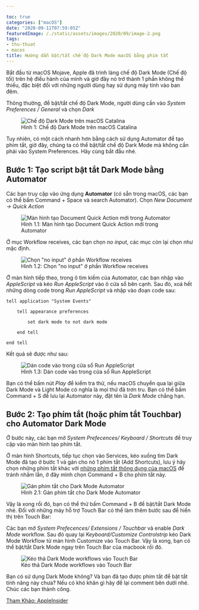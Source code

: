 ```yaml
---

toc: true
categories: ["macOS"]
date: "2020-09-11T07:59:05Z"
featuredImage: /./static/assets/images/2020/09/image-2.png
tags:
- thu-thuat
- macos
title: Hướng dẫn bật/tắt chế độ Dark Mode macOS bằng phím tắt
---
```



Bắt đầu từ macOS Mojave, Apple đã trình làng chế độ Dark Mode (Chế độ tối) trên hệ điều hành của mình và giờ đây nó trở thành 1 phần không thể thiếu, đặc biệt đối với những người dùng hay sử dụng máy tính vào ban đêm.

Thông thường, để bật/tắt chế độ Dark Mode, người dùng cần vào _System Preferences / General_ và chọn _Dark_

<figure class="kg-card kg-image-card kg-card-hascaption"><img src="/assets/images/2020/09/image-2.png" class="kg-image" alt="Chế độ Dark Mode trên macOS Catalina" srcset="/assets/images/size/w600/2020/09/image-2.png 600w, /assets/images/2020/09/image-2.png 652w"><figcaption class="text-center">Hình 1: Chế độ Dark Mode trên macOS Catalina</figcaption></figure>

Tuy nhiên, có một cách nhanh hơn bằng cách sử dụng Automator để tạo phím tắt, giờ đây, chúng ta có thể bật/tắt chế độ Dark Mode mà không cần phải vào System Preferences. Hãy cùng bắt đầu nhé.

## Bước 1: Tạo script bật tắt Dark Mode bằng Automator

Các bạn truy cập vào ứng dụng **Automator** (có sẵn trong macOS, các bạn có thể bấm Command + Space và search Automator). Chọn _New Document -\> Quick Action_

<figure class="kg-card kg-image-card kg-card-hascaption"><img src="/assets/images/2020/09/image-3.png" class="kg-image" alt="Màn hình tạo Document Quick Action mới trong Automator" srcset="/assets/images/size/w600/2020/09/image-3.png 600w, /assets/images/2020/09/image-3.png 996w" sizes="(min-width: 720px) 720px"><figcaption class="text-center">Hình 1.1: Màn hình tạo Document Quick Action mới trong Automator</figcaption></figure>

Ở mục Workflow receives, các bạn chọn _no input_, các mục còn lại chọn như mặc định.

<figure class="kg-card kg-image-card kg-card-hascaption"><img src="/assets/images/2020/09/image-4.png" class="kg-image" alt='Chọn "no input" ở phần Workflow receives' srcset="/assets/images/size/w600/2020/09/image-4.png 600w, /assets/images/size/w1000/2020/09/image-4.png 1000w, /assets/images/2020/09/image-4.png 1009w" sizes="(min-width: 720px) 720px"><figcaption class="text-center">Hình 1.2: Chọn "no input" ở phần Workflow receives</figcaption></figure>

Ở màn hình tiếp theo, trong ô tìm kiếm của Automator, các bạn nhập vào _AppleScript_ và kéo _Run AppleScript_ vào ô cửa sổ bên cạnh. Sau đó, xoá hết những dòng code trong _Run AppleScript_ và nhập vào đoạn code sau:

    tell application "System Events"
    	
    	tell appearance preferences
    		
    		set dark mode to not dark mode
    		
    	end tell
    	
    end tell

Kết quả sẽ được như sau:

<figure class="kg-card kg-image-card kg-card-hascaption"><img src="/assets/images/2020/09/image-5.png" class="kg-image" alt="Dán code vào trong cửa sổ Run AppleScript" srcset="/assets/images/size/w600/2020/09/image-5.png 600w, /assets/images/2020/09/image-5.png 1000w" sizes="(min-width: 720px) 720px"><figcaption class="text-center">Hình 1.3: Dán code vào trong cửa sổ Run AppleScript</figcaption></figure>

Bạn có thể bấm nút _Play_ để kiểm tra thử, nếu macOS chuyển qua lại giữa Dark Mode và Light Mode có nghĩa là mọi thứ đã trơn tru. Bạn có thể bấm Command + S để lưu lại Automator này, đặt tên là _Dark Mode_ chẳng hạn.

## Bước 2: Tạo phím tắt (hoặc phím tắt Touchbar) cho Automator Dark Mode

Ở bước này, các bạn mở _System Prefecences/ Keyboard / Shortcuts_ để truy cập vào màn hình tạo phím tắt.

Ở màn hình Shortcuts, tiếp tục chọn vào Services, kéo xuống tìm Dark Mode đã tạo ở bước 1 và gán cho nó 1 phím tắt (Add Shortcuts), lưu ý hãy chọn những phím tắt khác với [những phím tắt thông dụng của macOS](/nhung-phim-tat-thong-dung-khi-dung-macos/) để tránh nhầm lẫn, ở đây mình chọn Command + B cho phím tắt này.

<figure class="kg-card kg-image-card kg-card-hascaption"><img src="/assets/images/2020/09/image-7.png" class="kg-image" alt="Gán phím tắt cho Dark Mode Automator" srcset="/assets/images/size/w600/2020/09/image-7.png 600w, /assets/images/2020/09/image-7.png 662w"><figcaption class="text-center">Hình 2.1: Gán phím tắt cho Dark Mode Automator</figcaption></figure>

Vậy là xong rồi đó, bạn có thể thử bấm Command + B để bật/tắt Dark Mode nhé. Đối với những máy hỗ trợ Touch Bar có thể làm thêm bước sau để hiển thị trên Touch Bar:

Các bạn mở _System Prefecences/ Extensions / Touchbar_ và enable _Dark Mode_ workflow. Sau đó quay lại _Keyboard/Customize Controlstrip_ kéo Dark Mode Workflow từ màn hình Customize vào Touch Bar. Vậy là xong, bạn có thể bật/tắt Dark Mode ngay trên Touch Bar của macbook rồi đó.

<figure class="kg-card kg-image-card kg-card-hascaption"><img src="/assets/images/2020/09/26412-37603-Touch-Bar-fix-xl.jpg" class="kg-image" alt="Kéo thả Dark Mode workflows vào Touch Bar" srcset="/assets/images/size/w600/2020/09/26412-37603-Touch-Bar-fix-xl.jpg 600w, /assets/images/size/w1000/2020/09/26412-37603-Touch-Bar-fix-xl.jpg 1000w, /assets/images/2020/09/26412-37603-Touch-Bar-fix-xl.jpg 1320w" sizes="(min-width: 720px) 720px"><figcaption class="text-center">Kéo thả Dark Mode workflows vào Touch Bar</figcaption></figure>

Bạn có sử dụng Dark Mode không? Và bạn đã tạo được phím tắt để bật tắt tính năng này chưa? Nếu có khó khăn gì hãy để lại comment bên dưới nhé. Chúc các bạn thành công.

[Tham Khảo: AppleInsider](https://appleinsider.com/articles/18/06/14/how-to-toggle-dark-mode-with-a-keyboard-shortcut-or-the-touch-bar)
